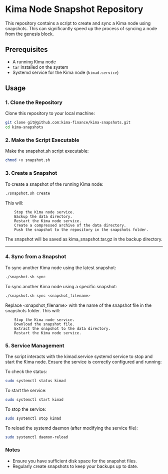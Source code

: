# Kima Node Snapshot Repository

This repository contains a script to create and sync a Kima node using snapshots. This can significantly speed up the process of syncing a node from the genesis block.

## Prerequisites

- A running Kima node
- `tar` installed on the system
- Systemd service for the Kima node (`kimad.service`)

## Usage

### 1. Clone the Repository

Clone this repository to your local machine:

```bash
git clone git@github.com:kima-finance/kima-snapshots.git
cd kima-snapshots
```

### 2. Make the Script Executable
Make the snapshot.sh script executable:

```bash
chmod +x snapshot.sh
```

### 3. Create a Snapshot
To create a snapshot of the running Kima node:

```bash
./snapshot.sh create
```

This will:

```
    Stop the Kima node service.
    Backup the data directory.
    Restart the Kima node service.
    Create a compressed archive of the data directory.
    Push the snapshot to the repository in the snapshots folder.
```
The snapshot will be saved as kima_snapshot.tar.gz in the backup directory.

-------------------------------------------------------------------------------------------------------------

### 4. Sync from a Snapshot
To sync another Kima node using the latest snapshot:

```bash
./snapshot.sh sync 
```

To sync another Kima node using a specific snapshot:

```bash
./snapshot.sh sync <snapshot_filename>
```

Replace <snapshot_filename> with the name of the snapshot file in the snapshots folder. This will:


```
    Stop the Kima node service.
    Download the snapshot file.
    Extract the snapshot to the data directory.
    Restart the Kima node service.
```

### 5. Service Management
The script interacts with the kimad.service systemd service to stop and start the Kima node. Ensure the service is correctly configured and running:

To check the status:

```bash
sudo systemctl status kimad
```

To start the service:

```bash
sudo systemctl start kimad
```

To stop the service:

```bash
sudo systemctl stop kimad
```

To reload the systemd daemon (after modifying the service file):

```bash
sudo systemctl daemon-reload
```

### Notes
- Ensure you have sufficient disk space for the snapshot files.
- Regularly create snapshots to keep your backups up to date.